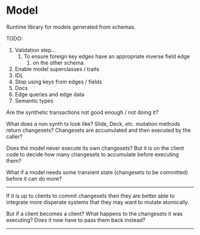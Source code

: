 # Model

Runtime library for models generated from schemas.

TODO:
1. Validation step...
   1. To ensure foreign key edges have an appropriate inverse field edge
      1. on the other schema.
2. Enable model superclasses / traits
3. IDL
4. Stop using keys from edges / fields
5. Docs
6. Edge queries and edge data
7. Semantic types

Are the synthetic transactions not good enough / not doing it?

What does a non synth tx look like?
Slide, Deck, etc. mutation methods return changesets?
Changesets are accumulated and then executed by the caller?

Does the model never execute its own changesets?
But it is on the client code to decide how many changesets to accumulate before executing them?

What if a model needs some transient state (changesets to be committed) before it can do more?

---

If it is up to clients to commit changesets then they are better able to integrate more disperate systems that they may want to mutate atomically.

But if a client becomes a client? What happens to the changesets it was executing? Does it now have to pass them back instead?

---

